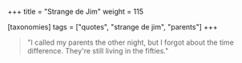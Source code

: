 +++
title = "Strange de Jim"
weight = 115

[taxonomies]
tags = ["quotes", "strange de jim", "parents"]
+++

> "I called my parents the other night, but I forgot about the time difference.
> They're still living in the fifties."

